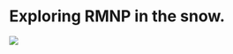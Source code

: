 <!--
id: 26007550
link: http://tumblr.atmos.org/post/26007550/exploring-rmnp-in-the-snow
slug: exploring-rmnp-in-the-snow
date: Sun Feb 10 2008 14:37:00 GMT-0800 (PST)
publish: 2008-02-010
tags: 
title: Exploring RMNP in the snow.
-->


Exploring RMNP in the snow.
===========================

![](http://24.media.tumblr.com/ZyX8Upfyn59q1nyxBwx7y9M4_500.jpg)

